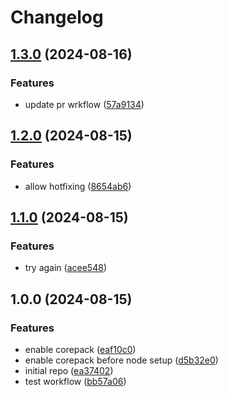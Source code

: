 # Changelog

## [1.3.0](https://github.com/ssistoza/rp-node-poc/compare/v1.2.0...v1.3.0) (2024-08-16)


### Features

* update pr wrkflow ([57a9134](https://github.com/ssistoza/rp-node-poc/commit/57a9134dd0102635eb801b6f21a5736671eee012))

## [1.2.0](https://github.com/ssistoza/rp-node-poc/compare/v1.1.0...v1.2.0) (2024-08-15)


### Features

* allow hotfixing ([8654ab6](https://github.com/ssistoza/rp-node-poc/commit/8654ab69c1e866b43e043b578d117ff5bde5983c))

## [1.1.0](https://github.com/ssistoza/rp-node-poc/compare/v1.0.0...v1.1.0) (2024-08-15)


### Features

* try again ([acee548](https://github.com/ssistoza/rp-node-poc/commit/acee54864af322ac2dff992ca3dc0e71496ff003))

## 1.0.0 (2024-08-15)


### Features

* enable corepack ([eaf10c0](https://github.com/ssistoza/rp-node-poc/commit/eaf10c04dd97fb3dcab217a5d9ccb307f3f9d661))
* enable corepack before node setup ([d5b32e0](https://github.com/ssistoza/rp-node-poc/commit/d5b32e0233ce3e60b5dc6bc49d8a43dc59c3397a))
* initial repo ([ea37402](https://github.com/ssistoza/rp-node-poc/commit/ea374026f9ae4ace85fcd38ad576cdd061a13c27))
* test workflow ([bb57a06](https://github.com/ssistoza/rp-node-poc/commit/bb57a06b4722c447c19b4f8a2a93d9a4b0d4ce84))
